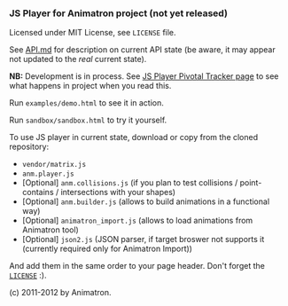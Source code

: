 ### JS Player for Animatron project (not yet released)

Licensed under MIT License, see `LICENSE` file.

See [API.md](https://github.com/Animatron/player/blob/master/doc/API.md#files) for description on current API state (be aware, it may appear not updated to the _real_ current state).

**NB:** Development is in process. See [JS Player Pivotal Tracker page](https://www.pivotaltracker.com/projects/561405) to see what happens in project when you read this.

Run `examples/demo.html` to see it in action.

Run `sandbox/sandbox.html` to try it yourself.

To use JS player in current state, download or copy from the cloned repository:

 * `vendor/matrix.js`
 * `anm.player.js`
 * [Optional] `anm.collisions.js` (if you plan to test collisions / point-contains / intersections with your shapes) 
 * [Optional] `anm.builder.js` (allows to build animations in a functional way)
 * [Optional] `animatron_import.js` (allows to load animations from Animatron tool)
 * [Optional] `json2.js` (JSON parser, if target broswer not supports it (currently required only for Animatron Import)) 
   
And add them in the same order to your page header. Don't forget the [`LICENSE`](https://github.com/Animatron/player/blob/master/LICENSE#files) :).

(c) 2011-2012 by Animatron.